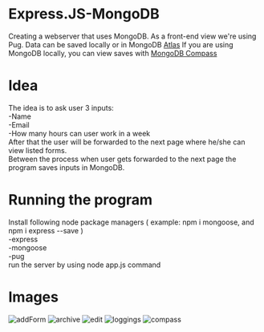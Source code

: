 # Express.JS-MongoDB
Creating a webserver that uses MongoDB. As a front-end view we're using Pug. Data can be saved locally or in MongoDB <a href="https://codeforgeek.com/mongodb-atlas-node-js/">Atlas</a> If you are using MongoDB locally, you can view saves with <a href="https://www.mongodb.com/products/compass/">MongoDB Compass</a>
# Idea
The idea is to ask user 3 inputs:
<br>
-Name
<br>
-Email
<br>
-How many hours can user work in a week
<br>
After that the user will be forwarded to the next page where he/she can view listed forms.
<br>
Between the process when user gets forwarded to the next page the program saves inputs in MongoDB.
<br>
# Running the program
Install following node package managers ( example: npm i mongoose, and npm i express --save )
<br>
-express
<br>
-mongoose
<br>
-pug
<br>
run the server by using node app.js command
# Images
![addForm](https://user-images.githubusercontent.com/52996898/66045118-b84e3b80-e52b-11e9-8ebe-85e417cd2491.PNG)
![archive](https://user-images.githubusercontent.com/52996898/66045156-cb610b80-e52b-11e9-8019-8dbf864b5c4b.PNG)
![edit](https://user-images.githubusercontent.com/52996898/66045188-dd42ae80-e52b-11e9-806b-655b2b3b582d.PNG)
![loggings](https://user-images.githubusercontent.com/52996898/66045191-dfa50880-e52b-11e9-8dfd-b9ed2bad468b.PNG)
![compass](https://user-images.githubusercontent.com/52996898/66045232-f4819c00-e52b-11e9-8424-c410eccbfb38.PNG)
